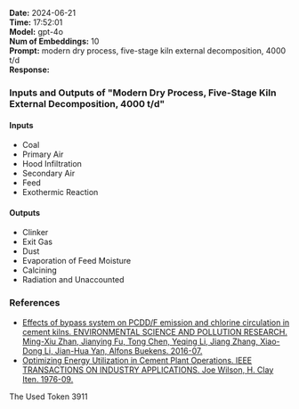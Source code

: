 
**Date:** 2024-06-21  
**Time:** 17:52:01  
**Model:** gpt-4o  
**Num of Embeddings:** 10  
**Prompt:** modern dry process, five-stage kiln external decomposition, 4000 t/d  
**Response:**  
### Inputs and Outputs of "Modern Dry Process, Five-Stage Kiln External Decomposition, 4000 t/d"

#### Inputs
- Coal
- Primary Air
- Hood Infiltration
- Secondary Air
- Feed
- Exothermic Reaction

#### Outputs
- Clinker
- Exit Gas
- Dust
- Evaporation of Feed Moisture
- Calcining
- Radiation and Unaccounted

### References

- [Effects of bypass system on PCDD/F emission and chlorine circulation in cement kilns. ENVIRONMENTAL SCIENCE AND POLLUTION RESEARCH. Ming-Xiu Zhan, Jianying Fu, Tong Chen, Yeqing Li, Jiang Zhang, Xiao-Dong Li, Jian-Hua Yan, Alfons Buekens. 2016-07.](https://doi.org/10.1007/s11356-016-7082-6)
- [Optimizing Energy Utilization in Cement Plant Operations. IEEE TRANSACTIONS ON INDUSTRY APPLICATIONS. Joe Wilson, H. Clay Iten. 1976-09.](https://doi.org/10.1109/tia.1976.349466)

The Used Token 
3911
